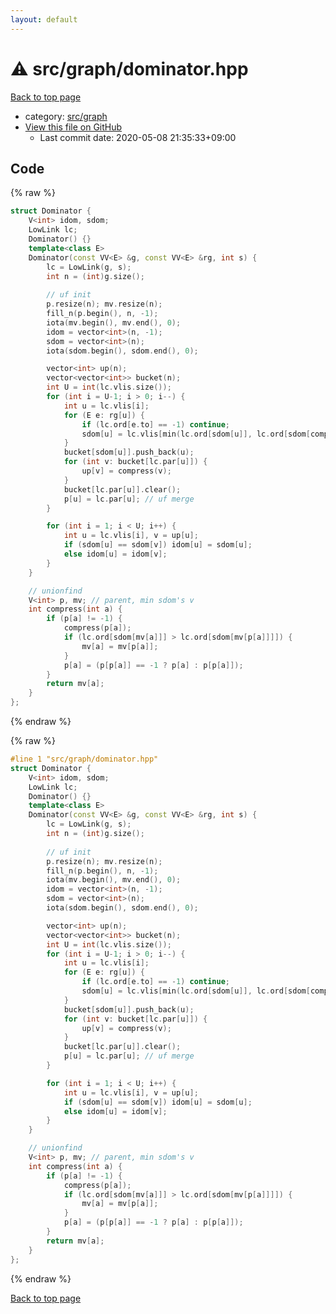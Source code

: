 ```yaml
---
layout: default
---
```


<!-- mathjax config similar to math.stackexchange -->
<script type="text/javascript" async
  src="https://cdnjs.cloudflare.com/ajax/libs/mathjax/2.7.5/MathJax.js?config=TeX-MML-AM_CHTML">
</script>
<script type="text/x-mathjax-config">
  MathJax.Hub.Config({
    TeX: { equationNumbers: { autoNumber: "AMS" }},
    tex2jax: {
      inlineMath: [ ['$','$'] ],
      processEscapes: true
    },
    "HTML-CSS": { matchFontHeight: false },
    displayAlign: "left",
    displayIndent: "2em"
  });
</script>

<script type="text/javascript" src="https://cdnjs.cloudflare.com/ajax/libs/jquery/3.4.1/jquery.min.js"></script>
<script src="https://cdn.jsdelivr.net/npm/jquery-balloon-js@1.1.2/jquery.balloon.min.js" integrity="sha256-ZEYs9VrgAeNuPvs15E39OsyOJaIkXEEt10fzxJ20+2I=" crossorigin="anonymous"></script>
<script type="text/javascript" src="../../../assets/js/copy-button.js"></script>
<link rel="stylesheet" href="../../../assets/css/copy-button.css" />


# :warning: src/graph/dominator.hpp

<a href="../../../index.html">Back to top page</a>

* category: <a href="../../../index.html#5442c8f317d712204bf06ed26672e17c">src/graph</a>
* <a href="{{ site.github.repository_url }}/blob/master/src/graph/dominator.hpp">View this file on GitHub</a>
    - Last commit date: 2020-05-08 21:35:33+09:00




## Code

<a id="unbundled"></a>
{% raw %}
```cpp
struct Dominator {
    V<int> idom, sdom;
    LowLink lc;
    Dominator() {}
    template<class E>
    Dominator(const VV<E> &g, const VV<E> &rg, int s) {
        lc = LowLink(g, s);
        int n = (int)g.size();
        
        // uf init
        p.resize(n); mv.resize(n);
        fill_n(p.begin(), n, -1);
        iota(mv.begin(), mv.end(), 0);
        idom = vector<int>(n, -1);
        sdom = vector<int>(n);
        iota(sdom.begin(), sdom.end(), 0);

        vector<int> up(n);
        vector<vector<int>> bucket(n);
        int U = int(lc.vlis.size());
        for (int i = U-1; i > 0; i--) {
            int u = lc.vlis[i];
            for (E e: rg[u]) {
                if (lc.ord[e.to] == -1) continue;
                sdom[u] = lc.vlis[min(lc.ord[sdom[u]], lc.ord[sdom[compress(e.to)]])];
            }
            bucket[sdom[u]].push_back(u);
            for (int v: bucket[lc.par[u]]) {
                up[v] = compress(v);
            }
            bucket[lc.par[u]].clear();
            p[u] = lc.par[u]; // uf merge
        }

        for (int i = 1; i < U; i++) {
            int u = lc.vlis[i], v = up[u];
            if (sdom[u] == sdom[v]) idom[u] = sdom[u];
            else idom[u] = idom[v];
        }
    }

    // unionfind
    V<int> p, mv; // parent, min sdom's v
    int compress(int a) {
        if (p[a] != -1) {
            compress(p[a]);
            if (lc.ord[sdom[mv[a]]] > lc.ord[sdom[mv[p[a]]]]) {
                mv[a] = mv[p[a]];
            }
            p[a] = (p[p[a]] == -1 ? p[a] : p[p[a]]);
        }
        return mv[a];
    }
};

```
{% endraw %}

<a id="bundled"></a>
{% raw %}
```cpp
#line 1 "src/graph/dominator.hpp"
struct Dominator {
    V<int> idom, sdom;
    LowLink lc;
    Dominator() {}
    template<class E>
    Dominator(const VV<E> &g, const VV<E> &rg, int s) {
        lc = LowLink(g, s);
        int n = (int)g.size();
        
        // uf init
        p.resize(n); mv.resize(n);
        fill_n(p.begin(), n, -1);
        iota(mv.begin(), mv.end(), 0);
        idom = vector<int>(n, -1);
        sdom = vector<int>(n);
        iota(sdom.begin(), sdom.end(), 0);

        vector<int> up(n);
        vector<vector<int>> bucket(n);
        int U = int(lc.vlis.size());
        for (int i = U-1; i > 0; i--) {
            int u = lc.vlis[i];
            for (E e: rg[u]) {
                if (lc.ord[e.to] == -1) continue;
                sdom[u] = lc.vlis[min(lc.ord[sdom[u]], lc.ord[sdom[compress(e.to)]])];
            }
            bucket[sdom[u]].push_back(u);
            for (int v: bucket[lc.par[u]]) {
                up[v] = compress(v);
            }
            bucket[lc.par[u]].clear();
            p[u] = lc.par[u]; // uf merge
        }

        for (int i = 1; i < U; i++) {
            int u = lc.vlis[i], v = up[u];
            if (sdom[u] == sdom[v]) idom[u] = sdom[u];
            else idom[u] = idom[v];
        }
    }

    // unionfind
    V<int> p, mv; // parent, min sdom's v
    int compress(int a) {
        if (p[a] != -1) {
            compress(p[a]);
            if (lc.ord[sdom[mv[a]]] > lc.ord[sdom[mv[p[a]]]]) {
                mv[a] = mv[p[a]];
            }
            p[a] = (p[p[a]] == -1 ? p[a] : p[p[a]]);
        }
        return mv[a];
    }
};

```
{% endraw %}

<a href="../../../index.html">Back to top page</a>

